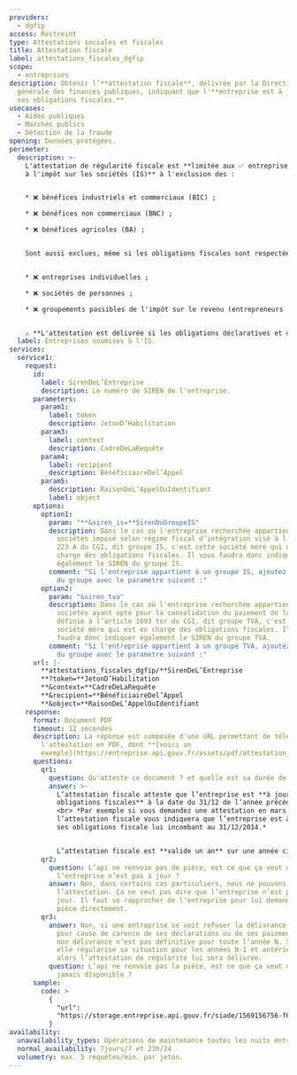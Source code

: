 ```yaml
---
providers:
  - dgfip
access: Restreint
type: Attestations sociales et fiscales
title: Attestation fiscale
label: attestations_fiscales_dgfip
scope:
  - entreprises
description: Obtenir l’**attestation fiscale**, délivrée par la Direction
  générale des finances publiques, indiquant que l'**entreprise est à jour de
  ses obligations fiscales.**
usecases:
  - Aides publiques
  - Marchés publics
  - Détection de la fraude
opening: Données protégées.
perimeter:
  description: >-
    L'attestation de régularité fiscale est **limitée aux ✅ entreprises soumises
    à l'impôt sur les sociétés (IS)** à l'exclusion des :


    * ❌ bénéfices industriels et commerciaux (BIC) ;

    * ❌ bénéfices non commerciaux (BNC) ;

    * ❌ bénéfices agricoles (BA) ;


    Sont aussi exclues, même si les obligations fiscales sont respectées, les :


    * ❌ entreprises individuelles ;

    * ❌ sociétés de personnes ;

    * ❌ groupements passibles de l'impôt sur le revenu (entrepreneurs individuels).


    ⚠️ **L'attestation est délivrée si les obligations déclaratives et de paiement d'IS et de TVA de la société sont en règle.** Ainsi, les sociétés bénéficiant d’un plan de règlement, redressement, sauvegarde ou conciliation ainsi que les sociétés ayant formulé un recours contentieux assorti d’un sursis de paiement ne peuvent pas se voir délivrer une attestation fiscale.
  label: Entreprises soumises à l'IS.
services:
  service1:
    request:
      id:
        label: SirenDeL’Entreprise
        description: Le numéro de SIREN de l'entreprise.
      parameters:
        param1:
          label: token
          description: JetonD’Habilitation
        param3:
          label: context
          description: CadreDeLaRequête
        param4:
          label: recipient
          description: BénéficiaireDel’Appel
        param5:
          description: RaisonDeL’AppelOuIdentifiant
          label: object
      options:
        option1:
          param: "**&siren_is=**SirenDuGroupeIS"
          description: Dans le cas où l'entreprise recherchée appartient à un groupe de
            sociétés imposé selon régime fiscal d’intégration visé à l’article
            223 A du CGI, dit groupe IS, c'est cette société mère qui est en
            charge des obligations fiscales. Il vous faudra donc indiquer
            également le SIREN du groupe IS.
          comment: "Si l'entreprise appartient à un groupe IS, ajoutez le SIREN référent
            du groupe avec le paramètre suivant :"
        option2:
          param: "&siren_tva"
          description: Dans le cas où l'entreprise recherchée appartient à un groupe de
            sociétés ayant opté pour la consolidation du paiement de la TVA
            définie à l’article 1693 ter du CGI, dit groupe TVA, c'est cette
            société mère qui est en charge des obligations fiscales. Il vous
            faudra donc indiquer également le SIREN du groupe TVA.
          comment: "Si l'entreprise appartient à un groupe TVA, ajoutez le SIREN référent
            du groupe avec le paramètre suivant :"
      url: |-
        **attestations_fiscales_dgfip/**SirenDeL’Entreprise
        **?token=**JetonD’Habilitation
        **&context=**CadreDeLaRequête
        **&recipient=**BénéficiaireDel’Appel
        **&object=**RaisonDeL’AppelOuIdentifiant
    response:
      format: Document PDF
      timeout: 12 secondes
      description: La réponse est composée d'une URL permettant de télécharger
        l'attestation en PDF, dont **[voici un
        exemple](https://entreprise.api.gouv.fr/assets/pdf/attestation_fiscale.pdf)**.
      questions:
        qr1:
          question: Qu'atteste ce document ? et quelle est sa durée de validité ?
          answer: >-
            L’attestation fiscale atteste que l’entreprise est **à jour des ses
            obligations fiscales** à la date du 31/12 de l’année précédente.
            <br> *Par exemple si vous demandez une attestation en mars 2015,
            l’attestation fiscale vous indiquera que l’entreprise est à jour de
            ses obligations fiscale lui incombant au 31/12/2014.*


            L’attestation fiscale est **valide un an** sur une année civile (jusqu’au 31/12/AAAA).
        qr2:
          question: L’api ne renvoie pas de pièce, est ce que ça veut dire que
            l’entreprise n’est pas à jour ?
          answer: Non, dans certains cas particuliers, nous ne pouvons pas renvoyer
            l’attestation. Ça ne veut pas dire que l’entreprise n’est pas à
            jour. Il faut se rapprocher de l’entreprise pour lui demander la
            pièce directement.
        qr3:
          answer: Non, si une entreprise se voit refuser la délivrance de l’attestation
            pour cause de carence de ses déclarations ou de ses paiements, cette
            non délivrance n’est pas définitive pour toute l’année N. Si ensuite
            elle régularise sa situation pour les années N-1 et antérieures,
            alors l’attestation de régularité lui sera délivrée.
          question: L’api ne renvoie pas la pièce, est ce que ça veut dire qu’elle ne sera
            jamais disponible ?
      sample:
        code: >
          {
            "url":
            "https://storage.entreprise.api.gouv.fr/siade/1569156756-f6b7779f99fa95cd60dc03c04fcb-attestation_fiscale_dgfip.pdf"
          }
availability:
  unavailability_types: Opérations de maintenance toutes les nuits entre 1h et 2h.
  normal_availability: 7jours/7 et 23h/24
  volumetry: max. 5 requêtes/min. par jeton.
---
```

